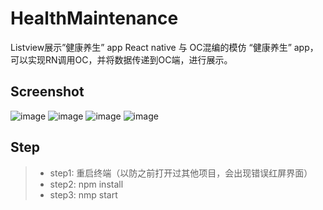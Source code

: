 # HealthMaintenance
Listview展示”健康养生” app
React native 与 OC混编的模仿 “健康养生” app，可以实现RN调用OC，并将数据传递到OC端，进行展示。

## Screenshot
![image](https://github.com/liuhongjun719/HealthMaintenance/blob/master/screenshots/1.png)
![image](https://github.com/liuhongjun719/HealthMaintenance/blob/master/screenshots/2.png)
![image](https://github.com/liuhongjun719/HealthMaintenance/blob/master/screenshots/3.png)
![image](https://github.com/liuhongjun719/HealthMaintenance/blob/master/screenshots/4.png)


## Step
>* step1:  重启终端（以防之前打开过其他项目，会出现错误红屏界面）
>* step2:  npm install
>* step3:  nmp start
